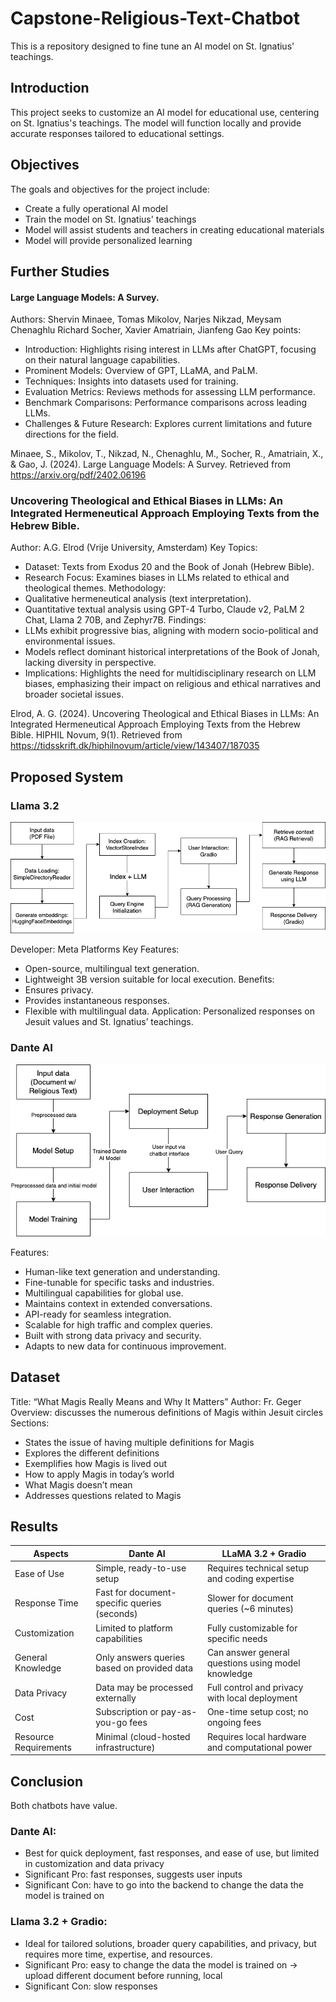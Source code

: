 # Capstone-Religious-Text-Chatbot
This is a repository designed to fine tune an AI model on St. Ignatius' teachings.

## Introduction
This project seeks to customize an AI model for educational use, centering on St. Ignatius's teachings. The model will function locally and provide accurate responses tailored to educational settings.

## Objectives
The goals and objectives for the project include:
- Create a fully operational AI model
- Train the model on St. Ignatius' teachings
- Model will assist students and teachers in creating educational materials
- Model will provide personalized learning

## Further Studies
#### Large Language Models: A Survey.
Authors: Shervin Minaee, Tomas Mikolov, Narjes Nikzad, Meysam Chenaghlu
Richard Socher, Xavier Amatriain, Jianfeng Gao
Key points:
- Introduction: Highlights rising interest in LLMs after ChatGPT, focusing on their natural language capabilities.
- Prominent Models: Overview of GPT, LLaMA, and PaLM.
- Techniques: Insights into datasets used for training.
- Evaluation Metrics: Reviews methods for assessing LLM performance.
- Benchmark Comparisons: Performance comparisons across leading LLMs.
- Challenges & Future Research: Explores current limitations and future directions for the field.

Minaee, S., Mikolov, T., Nikzad, N., Chenaghlu, M., Socher, R., Amatriain, X., & Gao, J. (2024). Large Language Models: A Survey. Retrieved from https://arxiv.org/pdf/2402.06196

### Uncovering Theological and Ethical Biases in LLMs: An Integrated Hermeneutical Approach Employing Texts from the Hebrew Bible.
Author: A.G. Elrod (Vrije University, Amsterdam)
Key Topics:
- Dataset: Texts from Exodus 20 and the Book of Jonah (Hebrew Bible).
- Research Focus: Examines biases in LLMs related to ethical and theological themes.
Methodology:
- Qualitative hermeneutical analysis (text interpretation).
- Quantitative textual analysis using GPT-4 Turbo, Claude v2, PaLM 2 Chat, Llama 2 70B, and Zephyr7B.
Findings:
- LLMs exhibit progressive bias, aligning with modern socio-political and environmental issues.
- Models reflect dominant historical interpretations of the Book of Jonah, lacking diversity in perspective.
- Implications: Highlights the need for multidisciplinary research on LLM biases, emphasizing their impact on religious and ethical narratives and broader societal issues.

Elrod, A. G. (2024). Uncovering Theological and Ethical Biases in LLMs: An Integrated Hermeneutical Approach Employing Texts from the Hebrew Bible. HIPHIL Novum, 9(1). Retrieved from https://tidsskrift.dk/hiphilnovum/article/view/143407/187035

## Proposed System

### Llama 3.2
![Llama 3.2 Block Diagram](Images/llama.drawio.png)

Developer: Meta Platforms
Key Features:
- Open-source, multilingual text generation.
- Lightweight 3B version suitable for local execution.
Benefits:
- Ensures privacy.
- Provides instantaneous responses.
- Flexible with multilingual data.
Application: Personalized responses on Jesuit values and St. Ignatius’ teachings.

### Dante AI
![Dante AI](Images/Dante.drawio.png)

Features:
- Human-like text generation and understanding.
- Fine-tunable for specific tasks and industries.
- Multilingual capabilities for global use.
- Maintains context in extended conversations.
- API-ready for seamless integration.
- Scalable for high traffic and complex queries.
- Built with strong data privacy and security.
- Adapts to new data for continuous improvement.

## Dataset
Title: “What Magis Really Means and Why It Matters”
Author: Fr. Geger
Overview: discusses the numerous definitions of Magis within Jesuit circles
Sections:
- States the issue of having multiple definitions for Magis
- Explores the different definitions
- Exemplifies how Magis is lived out
- How to apply Magis in today’s world
- What Magis doesn’t mean
- Addresses questions related to Magis

## Results
| Aspects   | Dante AI   | LLaMA 3.2 + Gradio  |
|------------|------------|------------|
| Ease of Use| Simple, ready-to-use setup| Requires technical setup and coding expertise|
| Response Time| Fast for document-specific queries (seconds)| Slower for document queries (~6 minutes)|
| Customization| Limited to platform capabilities| Fully customizable for specific needs|
| General Knowledge| Only answers queries based on provided data| Can answer general questions using model knowledge|
| Data Privacy| Data may be processed externally| Full control and privacy with local deployment|
| Cost| Subscription or pay-as-you-go fees| One-time setup cost; no ongoing fees|
| Resource Requirements| Minimal (cloud-hosted infrastructure)| Requires local hardware and computational power|

## Conclusion
Both chatbots have value.
### Dante AI: 
- Best for quick deployment, fast responses, and ease of use, but limited in customization and data privacy
- Significant Pro: fast responses, suggests user inputs
- Significant Con: have to go into the backend to change the data the model is trained on
### Llama 3.2 + Gradio: 
- Ideal for tailored solutions, broader query capabilities, and privacy, but requires more time, expertise, and resources.
- Significant Pro: easy to change the data the model is trained on -> upload different document before running, local
- Significant Con: slow responses
